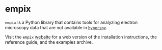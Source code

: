 # empix

`empix` is a Python library that contains tools for analyzing electron
microscopy data that are not available in
[`hyperspy`](https://hyperspy.org/hyperspy-doc/current/index.html).

Visit the `empix` [website](https://mrfitzpa.gitlab.io/empix) for a web version
of the installation instructions, the reference guide, and the examples archive.

<!--
For those reading raw .rst files, see file `docs/INSTALL.rst` for instructions
on installing the `empix` library as well as instructions for compiling the
documentation of this library.
-->